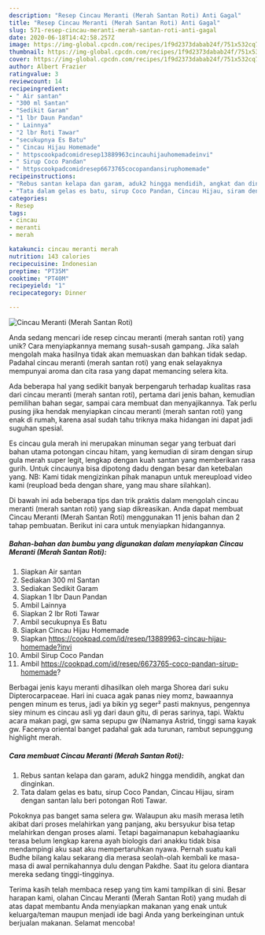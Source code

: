 ```yaml
---
description: "Resep Cincau Meranti (Merah Santan Roti) Anti Gagal"
title: "Resep Cincau Meranti (Merah Santan Roti) Anti Gagal"
slug: 571-resep-cincau-meranti-merah-santan-roti-anti-gagal
date: 2020-06-18T14:42:58.257Z
image: https://img-global.cpcdn.com/recipes/1f9d2373dabab24f/751x532cq70/cincau-meranti-merah-santan-roti-foto-resep-utama.jpg
thumbnail: https://img-global.cpcdn.com/recipes/1f9d2373dabab24f/751x532cq70/cincau-meranti-merah-santan-roti-foto-resep-utama.jpg
cover: https://img-global.cpcdn.com/recipes/1f9d2373dabab24f/751x532cq70/cincau-meranti-merah-santan-roti-foto-resep-utama.jpg
author: Albert Frazier
ratingvalue: 3
reviewcount: 14
recipeingredient:
- " Air santan"
- "300 ml Santan"
- "Sedikit Garam"
- "1 lbr Daun Pandan"
- " Lainnya"
- "2 lbr Roti Tawar"
- "secukupnya Es Batu"
- " Cincau Hijau Homemade"
- " httpscookpadcomidresep13889963cincauhijauhomemadeinvi"
- " Sirup Coco Pandan"
- " httpscookpadcomidresep6673765cocopandansiruphomemade"
recipeinstructions:
- "Rebus santan kelapa dan garam, aduk2 hingga mendidih, angkat dan dinginkan."
- "Tata dalam gelas es batu, sirup Coco Pandan, Cincau Hijau, siram dengan santan lalu beri potongan Roti Tawar."
categories:
- Resep
tags:
- cincau
- meranti
- merah

katakunci: cincau meranti merah 
nutrition: 143 calories
recipecuisine: Indonesian
preptime: "PT35M"
cooktime: "PT40M"
recipeyield: "1"
recipecategory: Dinner

---
```



![Cincau Meranti (Merah Santan Roti)](https://img-global.cpcdn.com/recipes/1f9d2373dabab24f/751x532cq70/cincau-meranti-merah-santan-roti-foto-resep-utama.jpg)

Anda sedang mencari ide resep cincau meranti (merah santan roti) yang unik? Cara menyiapkannya memang susah-susah gampang. Jika salah mengolah maka hasilnya tidak akan memuaskan dan bahkan tidak sedap. Padahal cincau meranti (merah santan roti) yang enak selayaknya mempunyai aroma dan cita rasa yang dapat memancing selera kita.

Ada beberapa hal yang sedikit banyak berpengaruh terhadap kualitas rasa dari cincau meranti (merah santan roti), pertama dari jenis bahan, kemudian pemilihan bahan segar, sampai cara membuat dan menyajikannya. Tak perlu pusing jika hendak menyiapkan cincau meranti (merah santan roti) yang enak di rumah, karena asal sudah tahu triknya maka hidangan ini dapat jadi suguhan spesial.

Es cincau gula merah ini merupakan minuman segar yang terbuat dari bahan utama potongan cincau hitam, yang kemudian di siram dengan sirup gula merah super legit, lengkap dengan kuah santan yang memberikan rasa gurih. Untuk cincaunya bisa dipotong dadu dengan besar dan ketebalan yang. NB: Kami tidak mengizinkan pihak manapun untuk mereupload video kami (reupload beda dengan share, yang mau share silahkan).


Di bawah ini ada beberapa tips dan trik praktis dalam mengolah cincau meranti (merah santan roti) yang siap dikreasikan. Anda dapat membuat Cincau Meranti (Merah Santan Roti) menggunakan 11 jenis bahan dan 2 tahap pembuatan. Berikut ini cara untuk menyiapkan hidangannya.

<!--inarticleads1-->

##### Bahan-bahan dan bumbu yang digunakan dalam menyiapkan Cincau Meranti (Merah Santan Roti):

1. Siapkan  Air santan
1. Sediakan 300 ml Santan
1. Sediakan Sedikit Garam
1. Siapkan 1 lbr Daun Pandan
1. Ambil  Lainnya
1. Siapkan 2 lbr Roti Tawar
1. Ambil secukupnya Es Batu
1. Siapkan  Cincau Hijau Homemade
1. Siapkan  https://cookpad.com/id/resep/13889963-cincau-hijau-homemade?invi
1. Ambil  Sirup Coco Pandan
1. Ambil  https://cookpad.com/id/resep/6673765-coco-pandan-sirup-homemade?


Berbagai jenis kayu meranti dihasilkan oleh marga Shorea dari suku Dipterocarpaceae. Hari ini cuaca agak panas niey momz, bawaannya pengen minum es terus, jadi ya bikin yg seger² pasti maknyus, pengennya siey minum es cincau asli yg dari daun gitu, di peras sarinya, tapi. Waktu acara makan pagi, gw sama sepupu gw (Namanya Astrid, tinggi sama kayak gw. Facenya oriental banget padahal gak ada turunan, rambut sepunggung highlight merah. 

<!--inarticleads2-->

##### Cara membuat Cincau Meranti (Merah Santan Roti):

1. Rebus santan kelapa dan garam, aduk2 hingga mendidih, angkat dan dinginkan.
1. Tata dalam gelas es batu, sirup Coco Pandan, Cincau Hijau, siram dengan santan lalu beri potongan Roti Tawar.


Pokoknya pas banget sama selera gw. Walaupun aku masih merasa letih akibat dari proses melahirkan yang panjang, aku bersyukur bisa tetap melahirkan dengan proses alami. Tetapi bagaimanapun kebahagiaanku terasa belum lengkap karena ayah biologis dari anakku tidak bisa mendampingi aku saat aku mempertaruhkan nyawa. Pernah suatu kali Budhe bilang kalau sekarang dia merasa seolah-olah kembali ke masa-masa di awal pernikahannya dulu dengan Pakdhe. Saat itu gelora diantara mereka sedang tinggi-tingginya. 

Terima kasih telah membaca resep yang tim kami tampilkan di sini. Besar harapan kami, olahan Cincau Meranti (Merah Santan Roti) yang mudah di atas dapat membantu Anda menyiapkan makanan yang enak untuk keluarga/teman maupun menjadi ide bagi Anda yang berkeinginan untuk berjualan makanan. Selamat mencoba!
